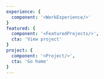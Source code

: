 ```yaml
---
experience: {
  component: '<WorkExperience/>'
}
featured: {
  component: '<FeaturedProjects/>',
  cta: 'View project'
}
project: {
  component: '<Project/>',
  cta: 'Go home'
}
---
```

